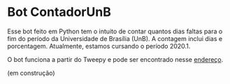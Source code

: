 # Bot ContadorUnB
Esse bot feito em Python tem o intuito de contar quantos dias faltas para o fim do período da Universidade de Brasília (UnB). A contagem inclui dias e porcentagem. Atualmente, estamos cursando o período 2020.1. 

O bot funciona a partir do Tweepy e pode ser encontrado nesse [endereço](https://twitter.com/ContadorUnB).

(em construção)

